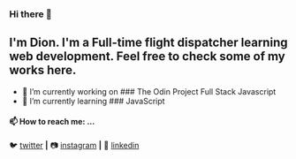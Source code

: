 ### Hi there 👋

## I'm Dion. I'm a Full-time flight dispatcher learning web development. Feel free to check some of my works here.

- 🔭 I’m currently working on ### The Odin Project Full Stack Javascript
- 🌱 I’m currently learning ### JavaScript

#### 📫 How to reach me: ... 

🐦 [twitter][twitter] **|** 
📷 [instagram][instagram] **|** 
👔 [linkedin][linkedin]

[twitter]: https://twitter.com/_dioncdz
[instagram]: https://instagram.com/jong.snow
[linkedin]: https://www.linkedin.com/in/dion-cadiz-jr-a9aa429b/

<!--
**dioncdz/dioncdz** is a ✨ _special_ ✨ repository because its `README.md` (this file) appears on your GitHub profile.
Here are some ideas to get you started:

- 👯 I’m looking to collaborate on ...
- 🤔 I’m looking for help with ...
- 💬 Ask me about ... 
- 😄 Pronouns: ...
- ⚡ Fun fact: ...
-->







